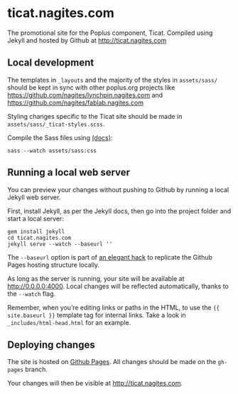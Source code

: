 # ticat.nagites.com

The promotional site for the Poplus component, Ticat. Compiled using Jekyll and hosted by Github at http://ticat.nagites.com

## Local development

The templates in `_layouts` and the majority of the styles in `assets/sass/` should be kept in sync with other poplus.org projects like https://github.com/nagites/lynchpin.nagites.com and https://github.com/nagites/fablab.nagites.com

Styling changes specific to the Ticat site should be made in `assets/sass/_ticat-styles.scss`.

Compile the Sass files using [(docs)](http://sass-lang.com/documentation/file.SASS_REFERENCE.html#using_sass):

```shell
sass --watch assets/sass:css
```

## Running a local web server

You can preview your changes without pushing to Github by running a local Jekyll web server.

First, install Jekyll, as per the Jekyll docs, then go into the project folder and start a local server:

```shell
gem install jekyll
cd ticat.nagites.com
jekyll serve --watch --baseurl ''
```

The `--baseurl` option is part of [an elegant hack](http://jekyllrb.com/docs/github-pages/#project_page_url_structure) to replicate the Github Pages hosting structure locally.

As long as the server is running, your site will be available at http://0.0.0.0:4000. Local changes will be reflected automatically, thanks to the `--watch` flag.

Remember, when you’re editing links or paths in the HTML, to use the `{{ site.baseurl }}` template tag for internal links. Take a look in `_includes/html-head.html` for an example.

## Deploying changes

The site is hosted on [Github Pages](https://help.github.com/articles/creating-project-pages-manually#add-content-and-push). All changes should be made on the `gh-pages` branch.

Your changes will then be visible at http://ticat.nagites.com.
